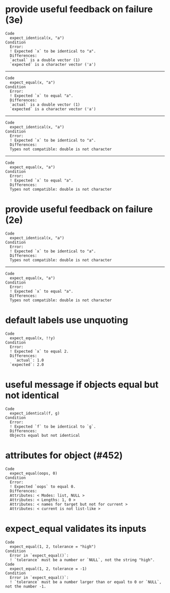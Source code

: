 # provide useful feedback on failure (3e)

    Code
      expect_identical(x, "a")
    Condition
      Error:
      ! Expected `x` to be identical to "a".
      Differences:
      `actual` is a double vector (1)
      `expected` is a character vector ('a')

---

    Code
      expect_equal(x, "a")
    Condition
      Error:
      ! Expected `x` to equal "a".
      Differences:
      `actual` is a double vector (1)
      `expected` is a character vector ('a')

---

    Code
      expect_identical(x, "a")
    Condition
      Error:
      ! Expected `x` to be identical to "a".
      Differences:
      Types not compatible: double is not character

---

    Code
      expect_equal(x, "a")
    Condition
      Error:
      ! Expected `x` to equal "a".
      Differences:
      Types not compatible: double is not character

# provide useful feedback on failure (2e)

    Code
      expect_identical(x, "a")
    Condition
      Error:
      ! Expected `x` to be identical to "a".
      Differences:
      Types not compatible: double is not character

---

    Code
      expect_equal(x, "a")
    Condition
      Error:
      ! Expected `x` to equal "a".
      Differences:
      Types not compatible: double is not character

# default labels use unquoting

    Code
      expect_equal(x, !!y)
    Condition
      Error:
      ! Expected `x` to equal 2.
      Differences:
        `actual`: 1.0
      `expected`: 2.0

# useful message if objects equal but not identical

    Code
      expect_identical(f, g)
    Condition
      Error:
      ! Expected `f` to be identical to `g`.
      Differences:
      Objects equal but not identical

# attributes for object (#452)

    Code
      expect_equal(oops, 0)
    Condition
      Error:
      ! Expected `oops` to equal 0.
      Differences:
      Attributes: < Modes: list, NULL >
      Attributes: < Lengths: 1, 0 >
      Attributes: < names for target but not for current >
      Attributes: < current is not list-like >

# expect_equal validates its inputs

    Code
      expect_equal(1, 2, tolerance = "high")
    Condition
      Error in `expect_equal()`:
      ! `tolerance` must be a number or `NULL`, not the string "high".
    Code
      expect_equal(1, 2, tolerance = -1)
    Condition
      Error in `expect_equal()`:
      ! `tolerance` must be a number larger than or equal to 0 or `NULL`, not the number -1.

